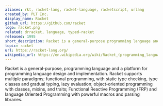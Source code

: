 ```yaml
---
aliases: rkt, racket-lang, racket-language, racketscript, urlang
created_by: PLT Inc.
display_name: Racket
github_url: https://github.com/racket
logo: racket.png
related: drracket, language, typed-racket
released: 1995
short_description: Racket is a general-purpose programming language and system for language-oriented programming.
topic: racket
url: https://racket-lang.org/
wikipedia_url: https://en.wikipedia.org/wiki/Racket_(programming_language)
---
```

Racket is a general-purpose, programming language and a platform for programming language design and implementation. 
Racket supports multiple paradigms; functional programming, with static type checking, type classes and gradual typing, lazy evaluation; object-oriented programming with classes, mixins, and traits; Functional Reactive Programming (FRP) and language Oriented Programming with powerful macros and parsing libraries.
